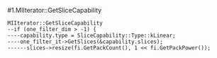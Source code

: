#1.MIIterator::GetSliceCapability

```
MIIterator::GetSliceCapability
--if (one_filter_dim > -1) {
----capability.type = SliceCapability::Type::kLinear;
----one_filter_it->GetSlices(&capability.slices);
------slices->resize(fi.GetPackCount(), 1 << fi.GetPackPower());
```
